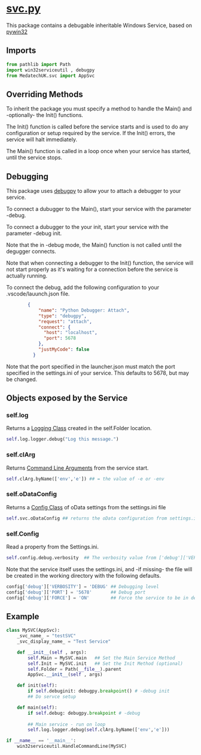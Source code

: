 # [svc.py](../package/src/MedatechUK/svc.py "svc.py")
This package contains a debugable inheritable Windows Service, based on [pywin32](https://pypi.org/project/pywin32/ "pywin32")

## Imports
```python
from pathlib import Path
import win32serviceutil , debugpy
from MedatechUK.svc import AppSvc

```
## Overriding Methods
To inherit the package you must specify a method to handle the Main() and -optionally- the Init() functions.

The Init() function is called before the service starts and is used to do any configuration or setup required by the service. If the Init() errors, the service will halt immediately.

The Main() function is called in a loop once when your service has started, until the service stops.

## Debugging
This package uses [debugpy](https://github.com/microsoft/debugpy "debugpy") to allow your to attach a debugger to your service.

To connect a dubugger to the Main(), start your service with the parameter -debug.

To connect a dubugger to the your init, start your service with the parameter -debug init.

Note that the in -debug mode, the Main() function is not called until the degugger connects.

Note that when connecting a debugger to the Init() function, the service will not start properly as it's waiting for a connection before the service is actually running.

To connect the debug, add the following configuration to your .vscode/lauunch.json file.
```json
        {
            "name": "Python Debugger: Attach",
            "type": "debugpy",
            "request": "attach",            
            "connect": {
              "host": "localhost",
              "port": 5678
            },
            "justMyCode": false
          }
```

Note that the port specified in the launcher.json must match the port specified in the settings.ini of your service. This defaults to 5678, but may be changed.

## Objects exposed by the Service

### self.log
Returns a [Logging Class](https://github.com/MedatechUK/Medatech.APY/blob/main/docs/log.md "Logging Class") created in the self.Folder location.
```python
self.log.logger.debug("Log this message.")
```

### self.clArg
Returns [Command Line Arguments](https://github.com/MedatechUK/Medatech.APY/blob/main/docs/cl.md "Command Line Arguments") from the service start.
```python
self.clArg.byName(['env','e']) ## = the value of -e or -env
```

### self.oDataConfig
Returns a [Config Class](https://github.com/MedatechUK/Medatech.APY/blob/main/docs/oDataConfig.md "Config Class") of oData settings from the settings.ini file
```python
self.svc.oDataConfig ## returns the oData configuration from settings.ini, using config['odata']['env'] as the environment.
```

### self.Config
Read a property from the Settings.ini.
```python
self.config.debug.verbosity  ## The verbosity value from ['debug']['VERBOSITY'] 
```

Note that the service itself uses the settings.ini, and -if missing- the file will be created in the working directory with the following defaults.
```python
config['debug']['VERBOSITY'] = 'DEBUG' ## Debugging level
config['debug']['PORT'] = '5678'       ## Debug port
config['debug']['FORCE'] = 'ON'        ## Force the service to be in debug mode
```

## Example
```python
class MySVC(AppSvc):    
    _svc_name_ = "testSVC"
    _svc_display_name_ = "Test Service"    

    def __init__(self , args):    
        self.Main = MySVC.main   ## Set the Main Service Method
        self.Init = MySVC.init   ## Set the Init Method (optional)
        self.Folder = Path(__file__).parent         
        AppSvc.__init__(self , args)

    def init(self):
        if self.debuginit: debugpy.breakpoint() # -debug init
        ## Do servce setup

    def main(self):       
        if self.debug: debugpy.breakpoint # -debug          
        
        ## Main service - run on loop
        self.log.logger.debug(self.clArg.byName(['env','e']))

if __name__ == '__main__':    
    win32serviceutil.HandleCommandLine(MySVC)    

```    